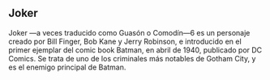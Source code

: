 ## Joker

Joker —a veces traducido como Guasón o Comodín—6​ es un personaje creado por Bill Finger, Bob Kane y Jerry Robinson,​ e introducido en el primer ejemplar del comic book Batman, en abril de 1940, publicado por DC Comics.​ Se trata de uno de los criminales más notables de Gotham City, y es el enemigo principal de Batman.